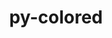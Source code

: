 ---
title: "py-colored"
layout: cache
categories: [package, develop]
meta: {"compilers": ["none"], "num_specs": 11, "num_specs_by_stack": {"hep": 11, "root": 11}, "oss": ["ubuntu22.04"], "platforms": ["linux"], "stacks": ["hep", "root"], "targets": ["x86_64_v3"], "versions": ["2.2.4"]}
spec_details: [{"compiler": "none", "hash": "2t4dkgbt6o5dng5q5vk662asck32jliq", "os": "ubuntu22.04", "platform": "linux", "size": "-", "stacks": ["hep", "root"], "target": "x86_64_v3", "variants": ["build_system=python_pip"], "versions": ["2.2.4"]}, {"compiler": "none", "hash": "3ng56ascfx5tmdxiwnp6ndmhfc7gg2ga", "os": "ubuntu22.04", "platform": "linux", "size": "-", "stacks": ["hep", "root"], "target": "x86_64_v3", "variants": ["build_system=python_pip"], "versions": ["2.2.4"]}, {"compiler": "none", "hash": "3sqo4fvfqed434otumjifs2tenhrajcn", "os": "ubuntu22.04", "platform": "linux", "size": "-", "stacks": ["hep", "root"], "target": "x86_64_v3", "variants": ["build_system=python_pip"], "versions": ["2.2.4"]}, {"compiler": "none", "hash": "a5dmogj53aj2law3q2ncwenswpovv5rv", "os": "ubuntu22.04", "platform": "linux", "size": "-", "stacks": ["hep", "root"], "target": "x86_64_v3", "variants": ["build_system=python_pip"], "versions": ["2.2.4"]}, {"compiler": "none", "hash": "b2gk6rzxpqzpzt4fa7s66xw346knvvdb", "os": "ubuntu22.04", "platform": "linux", "size": "-", "stacks": ["hep", "root"], "target": "x86_64_v3", "variants": ["build_system=python_pip"], "versions": ["2.2.4"]}, {"compiler": "none", "hash": "btzw3qyhbg2w3sc3wfi5ifrmdjhd2jpy", "os": "ubuntu22.04", "platform": "linux", "size": "-", "stacks": ["hep", "root"], "target": "x86_64_v3", "variants": ["build_system=python_pip"], "versions": ["2.2.4"]}, {"compiler": "none", "hash": "de2ouqofebddvn2ex7adzale2j2nsmnw", "os": "ubuntu22.04", "platform": "linux", "size": "-", "stacks": ["hep", "root"], "target": "x86_64_v3", "variants": ["build_system=python_pip"], "versions": ["2.2.4"]}, {"compiler": "none", "hash": "kjoltbn23schcbnksoyytbznhjnl26vn", "os": "ubuntu22.04", "platform": "linux", "size": "-", "stacks": ["hep", "root"], "target": "x86_64_v3", "variants": ["build_system=python_pip"], "versions": ["2.2.4"]}, {"compiler": "none", "hash": "kkh3mojjdxcsnn25yh7nbv7nb6ooq5py", "os": "ubuntu22.04", "platform": "linux", "size": "-", "stacks": ["hep", "root"], "target": "x86_64_v3", "variants": ["build_system=python_pip"], "versions": ["2.2.4"]}, {"compiler": "none", "hash": "lzv3eppxkjiume74vu2qzmei53c2wcx2", "os": "ubuntu22.04", "platform": "linux", "size": "-", "stacks": ["hep", "root"], "target": "x86_64_v3", "variants": ["build_system=python_pip"], "versions": ["2.2.4"]}, {"compiler": "none", "hash": "sfclqiomt6fnyop4odmulx6qlpzkc757", "os": "ubuntu22.04", "platform": "linux", "size": "-", "stacks": ["hep", "root"], "target": "x86_64_v3", "variants": ["build_system=python_pip"], "versions": ["2.2.4"]}]
---